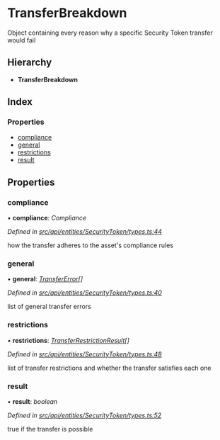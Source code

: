# TransferBreakdown

Object containing every reason why a specific Security Token transfer would fail

## Hierarchy

* **TransferBreakdown**

## Index

### Properties

* [compliance](transferbreakdown.md#compliance)
* [general](transferbreakdown.md#general)
* [restrictions](transferbreakdown.md#restrictions)
* [result](transferbreakdown.md#result)

## Properties

### compliance

• **compliance**: _Compliance_

_Defined in_ [_src/api/entities/SecurityToken/types.ts:44_](https://github.com/PolymathNetwork/polymesh-sdk/blob/959efb76/src/api/entities/SecurityToken/types.ts#L44)

how the transfer adheres to the asset's compliance rules

### general

• **general**: [_TransferError_](../enums/transfererror.md)_\[\]_

_Defined in_ [_src/api/entities/SecurityToken/types.ts:40_](https://github.com/PolymathNetwork/polymesh-sdk/blob/959efb76/src/api/entities/SecurityToken/types.ts#L40)

list of general transfer errors

### restrictions

• **restrictions**: [_TransferRestrictionResult_](transferrestrictionresult.md)_\[\]_

_Defined in_ [_src/api/entities/SecurityToken/types.ts:48_](https://github.com/PolymathNetwork/polymesh-sdk/blob/959efb76/src/api/entities/SecurityToken/types.ts#L48)

list of transfer restrictions and whether the transfer satisfies each one

### result

• **result**: _boolean_

_Defined in_ [_src/api/entities/SecurityToken/types.ts:52_](https://github.com/PolymathNetwork/polymesh-sdk/blob/959efb76/src/api/entities/SecurityToken/types.ts#L52)

true if the transfer is possible

